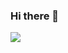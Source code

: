 ### Hi there 👋

![](https://github-readme-stats.vercel.app/api?username=raijiinn&show_icons=true&theme=dark&hide_border=true&title_color=FEFEFE&icon_color=55D24B&text_color=FEFEFE&bg_color=0,0E1117,0E1117&show_icons=true)

